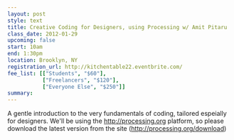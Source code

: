 ```yaml
---
layout: post
style: text
title: Creative Coding for Designers, using Processing w/ Amit Pitaru
class_date: 2012-01-29
upcoming: false
start: 10am
end: 1:30pm
location: Brooklyn, NY
registration_url: http://kitchentable22.eventbrite.com/
fee_list: [["Students", "$60"],
           ["Freelancers", "$120"],
           ["Everyone Else", "$250"]]
summary: 
---
```

A gentle introduction to the very fundamentals of coding, tailored espeially for designers. We'll be using the http://processing.org platform, so please download the latest version from the site (http://processing.org/download)
